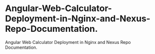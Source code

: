# Angular-Web-Calculator-Deployment-in-Nginx-and-Nexus-Repo-Documentation.
Angular Web Calculator Deployment in Nginx and Nexus Repo Documentation.
